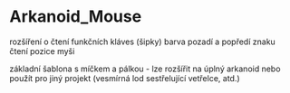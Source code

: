 # Arkanoid_Mouse

rozšíření o čtení funkčních kláves (šipky) barva pozadí a popředí znaku čtení pozice myši

základní šablona s míčkem a pálkou  - lze rozšířit na úplný arkanoid nebo použít pro jiný projekt (vesmírná lod sestřelující vetřelce, atd.)
